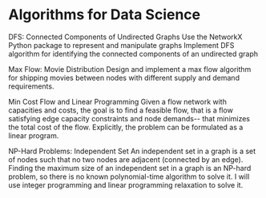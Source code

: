 # Algorithms for Data Science

DFS: Connected Components of Undirected Graphs 
Use the NetworkX Python package to represent and manipulate graphs
Implement DFS algorithm for identifying the connected components of an undirected graph

Max Flow: Movie Distribution
Design and implement a max flow algorithm for shipping movies between nodes with different supply and demand requirements.

Min Cost Flow and Linear Programming
Given a flow network with capacities and costs, the goal is to find a feasible flow, that is a flow satisfying edge capacity constraints and node demands-- that minimizes the total cost of the flow. Explicitly, the problem can be formulated as a linear program.

NP-Hard Problems: Independent Set 
An independent set in a graph is a set of nodes such that no two nodes are adjacent (connected by an edge). Finding the maximum size of an independent set in a graph is an NP-hard problem, so there is no known polynomial-time algorithm to solve it. 
I will use integer programming and linear programming relaxation to solve it.

